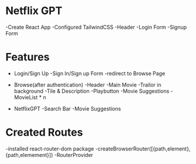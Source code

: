 # Netflix GPT
-Create React App
-Configured TailwindCSS
-Header
-Login Form
-Signup Form




# Features
- Login/Sign Up
  -Sign In/Sign up Form
  -redirect to Browse Page


- Browse(after authentication)
  -Header
  -Main Movie
    -Trailor in background
    -Tile & Description
    -Playbutton
    -Movie Suggestions
      -MovieList * n

- NetflixGPT
  -Search Bar
  -Movie Suggestions

# Created Routes
 -installed react-router-dom package
 -createBrowserRouter([{path,element},{path,elemement}])
 -RouterProvider



